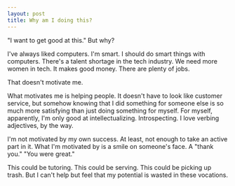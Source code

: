 ```yaml
---
layout: post
title: Why am I doing this?
---
```


"I want to get good at this." But why?

I've always liked computers. I'm smart. I should do smart things with computers. There's a talent shortage in the tech industry. We need more women in tech. It makes good money. There are plenty of jobs.

That doesn't motivate me.

What motivates me is helping people. It doesn't have to look like customer service, but somehow knowing that I did something for someone else is so much more satisfying than just doing something for myself. For myself, apparently, I'm only good at intellectualizing. Introspecting. I love verbing adjectives, by the way.

I'm not motivated by my own success. At least, not enough to take an active part in it. What I'm motivated by is a smile on someone's face. A "thank you." "You were great."

This could be tutoring. This could be serving. This could be picking up trash. But I can't help but feel that my potential is wasted in these vocations.